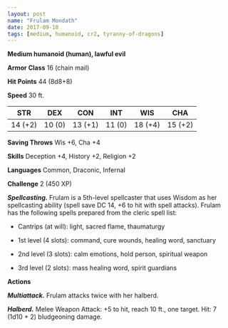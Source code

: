 ```yaml
---
layout: post
name: "Frulam Mondath"
date: 2017-09-10
tags: [medium, humanoid, cr2, tyranny-of-dragons]
---
```


**Medium humanoid (human), lawful evil**

**Armor Class** 16 (chain mail)

**Hit Points** 44 (8d8+8)

**Speed** 30 ft.

|   STR   |   DEX   |   CON   |   INT   |   WIS   |   CHA   |
|:-----:|:-----:|:-----:|:-----:|:-----:|:-----:|
| 14 (+2) | 10 (0) | 13 (+1) | 11 (0) | 18 (+4) | 15 (+2) |

**Saving Throws** Wis +6, Cha +4

**Skills** Deception +4, History +2, Religion +2

**Languages** Common, Draconic, Infernal

**Challenge** 2 (450 XP)

***Spellcasting.*** Frulam is a 5th-level spellcaster that uses Wisdom as her spellcasting ability (spell save DC 14, +6 to hit with spell attacks). Frulam has the following spells prepared from the cleric spell list: 

* Cantrips (at will): light, sacred flame, thaumaturgy

* 1st level (4 slots): command, cure wounds, healing word, sanctuary

* 2nd level (3 slots): calm emotions, hold person, spiritual weapon

* 3rd level (2 slots): mass healing word, spirit guardians

**Actions**

***Multiattack.*** Frulam attacks twice with her halberd.

***Halberd.*** Melee Weapon Attack: +5 to hit, reach 10 ft., one target. Hit: 7 (1d10 + 2) bludgeoning damage.

